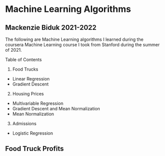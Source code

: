 # Machine Learning Algorithms
## Mackenzie Biduk 2021-2022
The following are Machine Learning algorithms I learned during the coursera Machine Learning course I took from Stanford during the summer of 2021.

Table of Contents

1. Food Trucks
- Linear Regression
- Gradient Descent
2. Housing Prices
- Multivariable Regression
- Gradient Descent and Mean Normalization
- Mean Normalization
3. Admissions
- Logistic Regression

## Food Truck Profits
